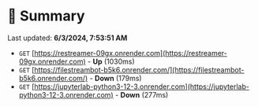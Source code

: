 # 📖 Summary
Last updated: **6/3/2024, 7:53:51 AM**

- `GET` [https://restreamer-09gx.onrender.com](https://restreamer-09gx.onrender.com) - **Up** (1030ms)
- `GET` [https://filestreambot-b5k6.onrender.com/](https://filestreambot-b5k6.onrender.com/) - **Down** (179ms)
- `GET` [https://jupyterlab-python3-12-3.onrender.com](https://jupyterlab-python3-12-3.onrender.com) - **Down** (277ms)
